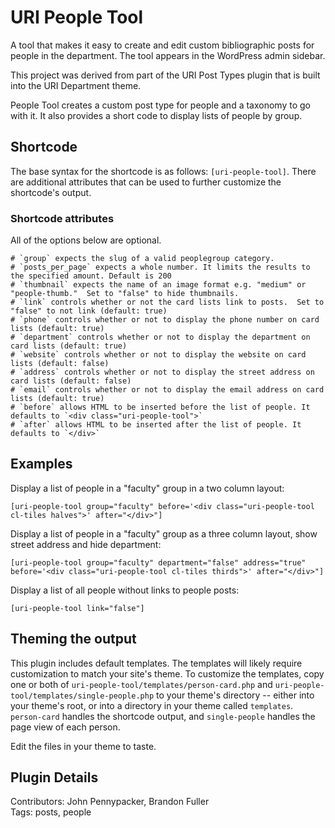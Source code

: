 # URI People Tool

A tool that makes it easy to create and edit custom bibliographic posts for people in the department. The tool appears in the WordPress admin sidebar.

This project was derived from part of the URI Post Types plugin that is built into the URI Department theme.

People Tool creates a custom post type for people and a taxonomy to go with it. It also provides a short code to display lists of people by group.

## Shortcode

The base syntax for the shortcode is as follows: `[uri-people-tool]`.  There are additional attributes that can be used to further customize the shortcode's output.

### Shortcode attributes

All of the options below are optional.

	# `group` expects the slug of a valid peoplegroup category.
	# `posts_per_page` expects a whole number. It limits the results to the specified amount. Default is 200
	# `thumbnail` expects the name of an image format e.g. "medium" or "people-thumb."  Set to "false" to hide thumbnails.
	# `link` controls whether or not the card lists link to posts.  Set to "false" to not link (default: true)
	# `phone` controls whether or not to display the phone number on card lists (default: true)
	# `department` controls whether or not to display the department on card lists (default: true)
	# `website` controls whether or not to display the website on card lists (default: false)
	# `address` controls whether or not to display the street address on card lists (default: false)
	# `email` controls whether or not to display the email address on card lists (default: true)
	# `before` allows HTML to be inserted before the list of people. It defaults to `<div class="uri-people-tool">`
	# `after` allows HTML to be inserted after the list of people. It defaults to `</div>`

## Examples

Display a list of people in a "faculty" group in a two column layout:

```[uri-people-tool group="faculty" before='<div class="uri-people-tool cl-tiles halves">' after="</div>"]```

Display a list of people in a "faculty" group as a three column layout, show street address and hide department:

```[uri-people-tool group="faculty" department="false" address="true" before='<div class="uri-people-tool cl-tiles thirds">' after="</div>"]```

Display a list of all people without links to people posts:

```[uri-people-tool link="false"]```


## Theming the output

This plugin includes default templates. The templates will likely require customization to match your site's theme. To customize the templates, copy one or both of `uri-people-tool/templates/person-card.php` and `uri-people-tool/templates/single-people.php` to your theme's directory -- either into your theme's root, or into a directory in your theme called `templates`. `person-card` handles the shortcode output, and `single-people` handles the page view of each person.

Edit the files in your theme to taste.

## Plugin Details

Contributors: John Pennypacker, Brandon Fuller  
Tags: posts, people  

